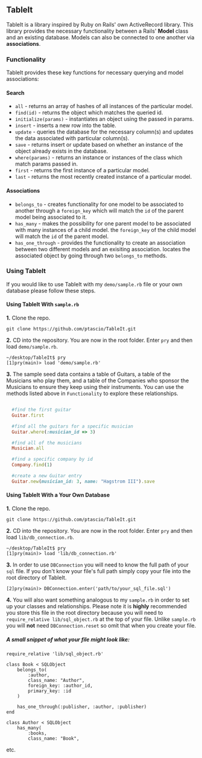 ## TableIt

TableIt is a library inspired by Ruby on Rails' own ActiveRecord library. This library provides the necessary functionality between a Rails' **Model** class and an existing database. Models can also be connected to one another via **associations**.  

### Functionality
TableIt provides these key functions for necessary querying and model associations:

#### Search

* `all` - returns an array of hashes of all instances of the particular model.
* `find(id)` - returns the object which matches the queried id.
* `initialize(params)` - instantiates an object using the passed in params.
* `insert` - inserts a new row into the table.
* `update` - queries the database for the necessary column(s) and updates the data associated with particular column(s).
* `save` - returns insert or update based on whether an instance of the object already exists in the database.
* `where(params)` - returns an instance or instances of the class which match params passed in.
* `first` - returns the first instance of a particular model.
* `last` - returns the most recently created instance of a particular model.

#### Associations

* `belongs_to` - creates functionality for one model to be associated to another through a `foreign_key` which will match the `id` of the parent model being associated to it.
* `has_many` - makes the possibility for one parent model to be associated with many instances of a child model. the `foreign_key` of the child model will match the `id` of the parent model.
* `has_one_through` - provides the functionality to create an association between two different models and an exisiting association. locates the associated object by going through two `belongs_to` methods.

### Using TableIt
If you would like to use TableIt with my `demo/sample.rb` file or your own database please follow these steps.

#### Using TableIt With `sample.rb`
**1.** Clone the repo.
```
git clone https://github.com/ptascio/TableIt.git
```

**2.** CD into the repository. You are now in the root folder. Enter `pry` and then load `demo/sample.rb`.
```
~/desktop/TableIt$ pry
[1]pry(main)> load 'demo/sample.rb'
```

**3.** The sample seed data contains a table of Guitars, a table of the Musicians who play them, and a table of the Companies who sponsor the Musicians to ensure they keep using their instruments. You can use the methods listed above in `Functionality` to explore these relationships.

```` ruby

  #find the first guitar
  Guitar.first

  #find all the guitars for a specific musician
  Guitar.where(:musician_id => 3)

  #find all of the musicians
  Musician.all

  #find a specific company by id
  Company.find(1)

  #create a new Guitar entry
  Guitar.new(musician_id: 3, name: "Hagstrom III").save
````

#### Using TableIt With a Your Own Database
**1.** Clone the repo.
```
git clone https://github.com/ptascio/TableIt.git
```

**2.** CD into the repository. You are now in the root folder. Enter `pry` and then load `lib/db_connection.rb`.
```
~/desktop/TableIt$ pry
[1]pry(main)> load 'lib/db_connection.rb'
```

**3.** In order to use `DBConnection` you will need to know the full path of your `sql` file. If you don't know your file's full path simply copy your file into the root directory of TableIt.

```
[2]pry(main)> DBConnection.enter('path/to/your_sql_file.sql')
```

**4.** You will also want something analogous to my `sample.rb` in order to set up your classes and relationships. Please note it is **highly** recommended you store this file in the root directory because you will need to `require_relative lib/sql_object.rb` at the top of your file. Unlike `sample.rb` you will **not** need `DBConnection.reset` so omit that when you create your file.

##### A small snippet of what your file might look like:

```
require_relative 'lib/sql_object.rb'

class Book < SQLObject
	belongs_to(
		:author,
		class_name: "Author",
		foreign_key: :author_id,
		primary_key: :id
	)

	has_one_through(:publisher, :author, :publisher)
end

class Author < SQLObject
	has_many(
		:books,
		class_name: "Book",

```
etc.
